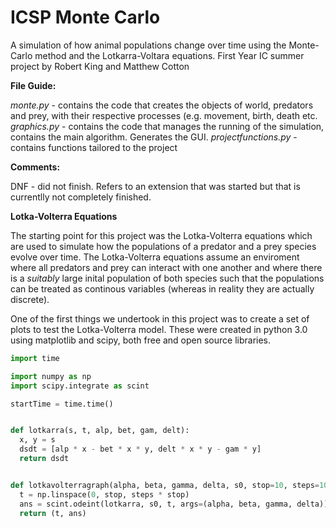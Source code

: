 # ICSP Monte Carlo
A simulation of how animal populations change over time using the Monte-Carlo method and the Lotkarra-Voltara equations. First Year IC summer project by Robert King and Matthew Cotton

**File Guide:**

  *monte.py*  -  contains the code that creates the objects of world, predators and prey, with their respective processes (e.g. movement, birth, death etc.
  *graphics.py*  -  contains the code that manages the running of the simulation, contains the main algorithm. Generates the GUI.
  *projectfunctions.py*  -  contains functions tailored to the project 
  
  **Comments:**
  
  DNF - did not finish. Refers to an extension that was started but that is currentlly not completely finished.



**Lotka-Volterra Equations**

  The starting point for this project was the Lotka-Volterra equations which are used to simulate how the populations of a predator and a prey species evolve over time. The Lotka-Volterra equations assume an enviroment where all predators and prey can interact with one another and where there is a *suitably* large inital population of both species such that the populations can be treated as continous variables (whereas in reality they are actually discrete). 
 
  One of the first things we undertook in this project was to create a set of plots to test the Lotka-Volterra model. These were created in python 3.0 using matplotlib and scipy, both free and open source libraries.
  
  
  ```python
import time

import numpy as np
import scipy.integrate as scint

startTime = time.time()


def lotkarra(s, t, alp, bet, gam, delt):
    x, y = s
    dsdt = [alp * x - bet * x * y, delt * x * y - gam * y]
    return dsdt


def lotkavolterragraph(alpha, beta, gamma, delta, s0, stop=10, steps=10):
    t = np.linspace(0, stop, steps * stop)
    ans = scint.odeint(lotkarra, s0, t, args=(alpha, beta, gamma, delta))
    return (t, ans)
  ```
